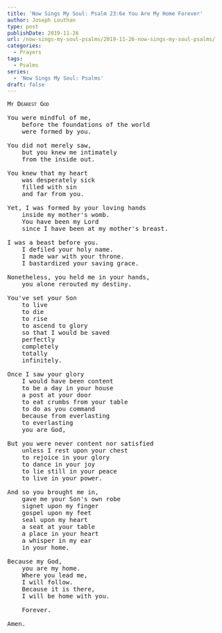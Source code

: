 ```yaml
---
title: 'Now Sings My Soul: Psalm 23:6e You Are My Home Forever'
author: Joseph Louthan
type: post
publishDate: 2019-11-26
url: /now-sings-my-soul-psalms/2019-11-26-now-sings-my-soul-psalms/
categories:
  - Prayers
tags:
  - Psalms
series:
  - 'Now Sings My Soul: Psalms'
draft: false
---
```

<pre>
<div style="font-variant: small-caps;">My Dearest God</div>
You were mindful of me,  
	before the foundations of the world  
	were formed by you.  

You did not merely saw,  
	but you knew me intimately  
	from the inside out.  

You knew that my heart  
	was desperately sick  
	filled with sin  
	and far from you.  

Yet, I was formed by your loving hands  
	inside my mother's womb.  
	You have been my Lord  
	since I have been at my mother's breast.  

I was a beast before you.  
	I defiled your holy name.  
	I made war with your throne.  
	I bastardized your saving grace.  

Nonetheless, you held me in your hands,  
	you alone rerouted my destiny.  

You've set your Son  
	to live  
	to die  
	to rise  
	to ascend to glory  
	so that I would be saved  
	perfectly  
	completely  
	totally  
	infinitely.  

Once I saw your glory  
	I would have been content  
	to be a day in your house  
	a post at your door  
	to eat crumbs from your table  
	to do as you command   
	because from everlasting  
	to everlasting  
	you are God,  

But you were never content nor satisfied  
	unless I rest upon your chest  
	to rejoice in your glory  
	to dance in your joy  
	to lie still in your peace  
	to live in your power.  

And so you brought me in,  
	gave me your Son's own robe  
	signet upon my finger  
	gospel upon my feet  
	seal upon my heart  
	a seat at your table  
	a place in your heart  
	a whisper in my ear  
	in your home.  

Because my God,  
	you are my home.  
	Where you lead me,  
	I will follow.  
	Because it is there,  
	I will be home with you.  

	Forever.  

Amen.  
</pre>
